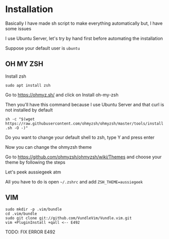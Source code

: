 # Installation

Basically I have made sh script to make everything automatically but, I have some issues

I use Ubuntu Server, let's try by hand first before automating the installation

Suppose your default user is `ubuntu`

## OH MY ZSH

Install zsh

`sudo apt install zsh`

Go to https://ohmyz.sh/ and click on Install oh-my-zsh

Then you'll have this command because I use Ubuntu Server and that curl is not installed by default

`sh -c "$(wget https://raw.githubusercontent.com/ohmyzsh/ohmyzsh/master/tools/install.sh -O -)"`

Do you want to change your default shell to zsh, type Y and press enter

Now you can change the ohmyzsh theme

Go to https://github.com/ohmyzsh/ohmyzsh/wiki/Themes and choose your theme by following the steps

Let's peek aussiegeek atm

All you have to do is open `~/.zshrc` and add `ZSH_THEME=aussiegeek`

## VIM

```
sudo mkdir -p .vim/bundle
cd .vim/bundle
sudo git clone git://github.com/VundleVim/Vundle.vim.git
vim +PluginInstall +qall <-- E492
```

TODO: FIX ERROR E492
